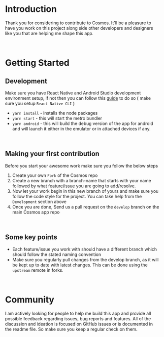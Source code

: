 # Introduction
Thank you for considering to contribute to Cosmos. It'll be a pleasure to have you work on this project along side other developers and designers like you that are helping me shape this app.

<br/>

# Getting Started

## Development
Make sure you have React Native and Android Studio development environment setup, if not then you can follow this [guide](https://reactnative.dev/docs/environment-setup) to do so ( make sure you setup `React Native CLI` )
- `yarn install` - installs the node packages
- `yarn start` - this will start the metro bundler
- `yarn android` - this will build the debug version of the app for android and will launch it either in the emulator or in attached devices if any.

<br/>

## Making your first contribution
Before you start your awesome work make sure you follow the below steps
1. Create your own `Fork` of the Cosmos repo
2. Create a new branch with a branch-name that starts with your name followed by what feature/issue you are going to add/resolve.
3. Now let your work begin in this new branch of yours and make sure you follow the code style for the project. You can take help from the `Development` section above
4. Once you are done, Send us a pull request on the `develop` branch on the main Cosmos app repo

<br/>

## Some key points
* Each feature/issue you work with should have a different branch which should follow the stated naming convention
* Make sure you regularly pull changes from the develop branch, as it will be kept up to date with latest changes. This can be done using the `upstream` remote in forks.

<br/>

# Community
I am actively looking for people to help me build this app and provide all possible feedback regarding issues, bug reports and features. All of the discussion and ideation is focused on GitHub issues or is documented in the readme file. So make sure you keep a regular check on them.
